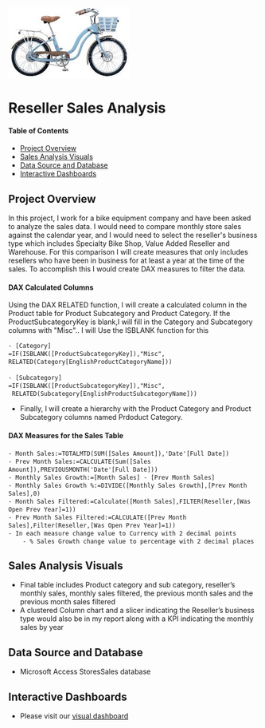 ![header_pic](images/bike.png)

# Reseller Sales Analysis

#### Table of Contents  

* [Project Overview](#project-overview)
* [Sales Analysis Visuals](#Sales-Analysis-Visuals)
* [Data Source and Database](#Data-Source-and-Database)
* [Interactive Dashboards](#Interactive-Dashboards)

## Project Overview
In this project, I work for a bike equipment company and have been asked to analyze the sales data. I would need to compare monthly store sales against the 
calendar year, and I would need to select the reseller's business type which includes Specialty Bike Shop, Value Added Reseller and Warehouse.
For this comparison I will create measures that only includes resellers who have been in business for at least a year at the time of the sales. 
To accomplish this I would create DAX measures to filter the data. 

#### DAX Calculated Columns
Using the DAX RELATED function,  I will create a calculated column in the Product table for Product Subcategory and Product Category. If the ProductSubcategoryKey is blank,I will fill in
the Category and Subcategory columns with "Misc".. I will Use the ISBLANK function for this

	- [Category]
  	=IF(ISBLANK([ProductSubcategoryKey]),"Misc",
  	RELATED(Category[EnglishProductCategoryName]))

	- [Subcategory]
  	=IF(ISBLANK([ProductSubcategoryKey]),"Misc",
 	 RELATED(Subcategory[EnglishProductSubcategoryName]))

- Finally, I will create a hierarchy with the Product Category and Product Subcategory columns named Prdoduct Category. 

#### DAX Measures for the Sales Table
	- Month Sales:=TOTALMTD(SUM([Sales Amount]),'Date'[Full Date])
	- Prev Month Sales:=CALCULATE(Sum([Sales Amount]),PREVIOUSMONTH('Date'[Full Date]))
	- Monthly Sales Growth:=[Month Sales] - [Prev Month Sales]
	- Monthly Sales Growth %:=DIVIDE([Monthly Sales Growth],[Prev Month Sales],0)
	- Month Sales Filtered:=Calculate([Month Sales],FILTER(Reseller,[Was Open Prev Year]=1))
	- Prev Month Sales Filtered:=CALCULATE([Prev Month Sales],Filter(Reseller,[Was Open Prev Year]=1))
	- In each measure change value to Currency with 2 decimal points 
        - % Sales Growth change value to percentage with 2 decimal places

## Sales Analysis Visuals
- Final table includes Product category and sub category, reseller’s monthly sales, monthly sales filtered, the previous month sales and the previous month sales filtered
- A clustered Column chart and a slicer indicating the Reseller’s business type would also be in my report along with a KPI indicating the monthly sales by year

## Data Source and Database
- Microsoft Access StoresSales database

## Interactive Dashboards
- Please visit our [visual dashboard](https://app.powerbi.com/groups/me/reports/a78986b8-079b-4acd-a024-fd4740b255c3/ReportSection?noSignUpCheck=1&redirectedFromSignup=1&ScenarioId=signup)


